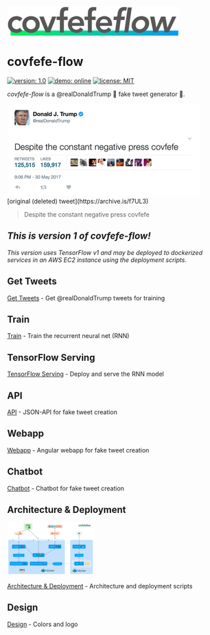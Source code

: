<img src="./design/logo/covfefe-flow-logo.png" alt="covfefe-flow logo" style="max-width:100%;" width="400px" height="70px">

# covfefe-flow

[![version: 1.0](https://img.shields.io/badge/version-1.0-00f457)](https://github.com/FranzDiebold/covfefe-flow/releases/tag/v1.0)
[![demo: online](https://img.shields.io/badge/demo-online-009df4.svg)](https://www.covfefe-flow.tk)
[![license: MIT](https://img.shields.io/badge/license-MIT-brightgreen.svg)](./LICENSE.md)

*covfefe-flow* is a @realDonaldTrump :triumph: fake tweet generator 🤖.

<img src="./images/readme/cofveve-tweet_screenshot.jpg" style="max-width:100%;" width="450px" height="216px" alt="covfefe tweet screenshot">
[original (deleted) tweet](https://archive.is/f7UL3)

> Despite the constant negative press covfefe

## *This is version 1 of covfefe-flow!*

*This version uses TensorFlow v1 and may be deployed to dockerized services in an AWS EC2 instance using the deployment scripts.*

## Get Tweets

[Get Tweets](./get-tweets) - Get @realDonaldTrump tweets for training

## Train

[Train](./train) - Train the recurrent neural net (RNN)

## TensorFlow Serving

[TensorFlow Serving](./tensorflow-serving) - Deploy and serve the RNN model

## API

[API](./api) - JSON-API for fake tweet creation

## Webapp

[Webapp](./webapp) - Angular webapp for fake tweet creation

## Chatbot

[Chatbot](./chatbot) - Chatbot for fake tweet creation

## Architecture & Deployment

<img src="./deployment/images/readme/covfefe-flow_architecture.jpg" width="40%" style="max-width:100%;" alt="covfefe-flow architecture">

[Architecture & Deployment](./deployment) - Architecture and deployment scripts

## Design
[Design](./design) - Colors and logo
